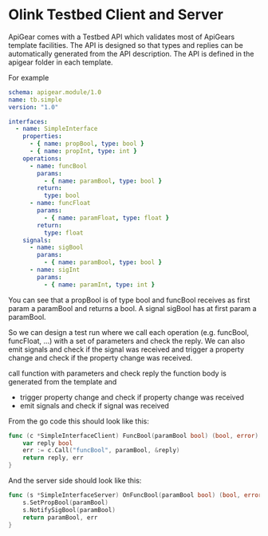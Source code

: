 # Olink Testbed Client and Server

ApiGear comes with a Testbed API which validates most of ApiGears template facilities. The API is designed so that types and replies can be automatically generated from the API description. The API is defined in the apigear folder in each template.

For example

```yaml
schema: apigear.module/1.0
name: tb.simple
version: "1.0"

interfaces:
  - name: SimpleInterface
    properties:
      - { name: propBool, type: bool }
      - { name: propInt, type: int }
    operations:
      - name: funcBool
        params:
          - { name: paramBool, type: bool }
        return:
          type: bool
      - name: funcFloat
        params:
          - { name: paramFloat, type: float }
        return:
          type: float
    signals:
      - name: sigBool
        params:
          - { name: paramBool, type: bool }
      - name: sigInt
        params:
          - { name: paramInt, type: int }
```

You can see that a propBool is of type bool and funcBool receives as first param a paramBool and returns a bool. A signal sigBool has at first param a paramBool.

So we can design a test run where we call each operation (e.g. funcBool, funcFloat, ...) with a set of parameters and check the reply. We can also emit signals and check if the signal was received and trigger a property change and check if the property change was received.

call function with parameters and check reply
the function body is generated from the template and

- trigger property change and check if property change was received
- emit signals and check if signal was received

From the go code this should look like this:

```go
func (c *SimpleInterfaceClient) FuncBool(paramBool bool) (bool, error) {
    var reply bool
    err := c.Call("funcBool", paramBool, &reply)
    return reply, err
}
```

And the server side should look like this:

```go
func (s *SimpleInterfaceServer) OnFuncBool(paramBool bool) (bool, error) {
    s.SetPropBool(paramBool)
    s.NotifySigBool(paramBool)
    return paramBool, err
}
```

```go

```

